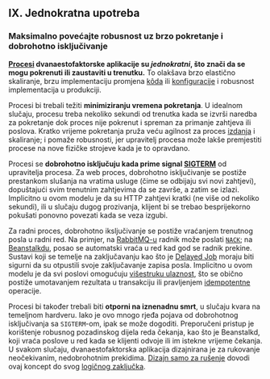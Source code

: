## IX. Jednokratna upotreba
### Maksimalno povećajte robusnost uz brzo pokretanje i dobrohotno isključivanje

**[Procesi](./processes) dvanaestofaktorske aplikacije su *jednokratni*, što znači da se mogu pokrenuti ili zaustaviti u trenutku.** To olakšava brzo elastično skaliranje, brzu implementaciju promjena [kôda](./codebase) ili [konfiguracije](./config) i robusnost implementacija u produkciji.

Procesi bi trebali težiti **minimiziranju vremena pokretanja**. U idealnom slučaju, procesu treba nekoliko sekundi od trenutka kada se izvrši naredba za pokretanje dok proces nije pokrenut i spreman za primanje zahtjeva ili poslova. Kratko vrijeme pokretanja pruža veću agilnost za proces [izdanja](./build-release-run) i skaliranje; i pomaže robusnosti, jer upravitelj procesa može lakše premjestiti procese na nove fizičke strojeve kada je to opravdano.

Procesi se **dobrohotno isključuju kada prime signal [SIGTERM](https://en.wikipedia.org/wiki/SIGTERM)** od upravitelja procesa. Za web proces, dobrohotno isključivanje se postiže prestankom slušanja na vratima usluge (čime se odbijaju svi novi zahtjevi), dopuštajući svim trenutnim zahtjevima da se završe, a zatim se izlazi. Implicitno u ovom modelu je da su HTTP zahtjevi kratki (ne više od nekoliko sekundi), ili u slučaju dugog prozivanja, klijent bi se trebao besprijekorno pokušati ponovno povezati kada se veza izgubi.

Za radni proces, dobrohotno iksljučivanje se postiže vraćanjem trenutnog posla u radni red. Na primjer, na [RabbitMQ-u](https://www.rabbitmq.com/) radnik može poslati [`NACK`](https://www.rabbitmq.com/amqp-0-9-1-quickref.html#basic.nack); na [Beanstalkdu](https://beanstalkd.github.io/), posao se automatski vraća u red kad god se radnik prekine. Sustavi koji se temelje na zaključavanju kao što je [Delayed Job](https://github.com/collectiveidea/delayed_job#readme) moraju biti sigurni da su otpustili svoje zaključavanje zapisa posla. Implicitno u ovom modelu je da svi poslovi omogućuju [višestruku ulaznost](https://en.wikipedia.org/wiki/Reentrant_%28subroutine%29), što se obično postiže umotavanjem rezultata u transakciju ili pravljenjem [idempotentne](https://en.wikipedia.org/wiki/Idempotence) operacije.

Procesi bi također trebali biti **otporni na iznenadnu smrt**, u slučaju kvara na temeljnom hardveru. Iako je ovo mnogo rjeđa pojava od dobrohotnog isključivanja sa `SIGTERM`-om, ipak se može dogoditi. Preporučeni pristup je korištenje robusnog pozadinskog dijela reda čekanja, kao što je Beanstalkd, koji vraća poslove u red kada se klijenti odvoje ili im istekne vrijeme čekanja. U svakom slučaju, dvanaestofaktorska aplikacija dizajnirana je za rukovanje neočekivanim, nedobrohotnim prekidima. [Dizajn samo za rušenje](https://lwn.net/Articles/191059/) dovodi ovaj koncept do svog [logičnog zaključka](https://docs.couchdb.org/en/latest/intro/overview.html).
